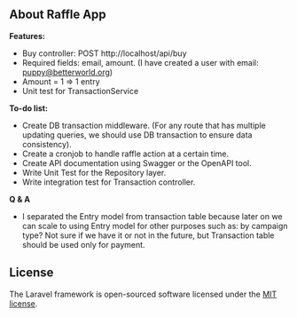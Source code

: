 ## About Raffle App

**Features:**

- Buy controller: POST http://localhost/api/buy
- Required fields: email, amount. (I have created a user with email: puppy@betterworld.org)
- Amount = 1 => 1 entry
- Unit test for TransactionService

**To-do list:**

- Create DB transaction middleware. (For any route that has multiple updating queries, we should use DB transaction to ensure data consistency).
- Create a cronjob to handle raffle action at a certain time.
- Create API documentation using Swagger or the OpenAPI tool.
- Write Unit Test for the Repository layer.
- Write integration test for Transaction controller.

**Q & A**

- I separated the Entry model from transaction table because later on we can scale to using Entry model for other purposes such as: by campaign type? Not sure if we have it or not in the future, but Transaction table should be used only for payment.

## License

The Laravel framework is open-sourced software licensed under the [MIT license](https://opensource.org/licenses/MIT).

